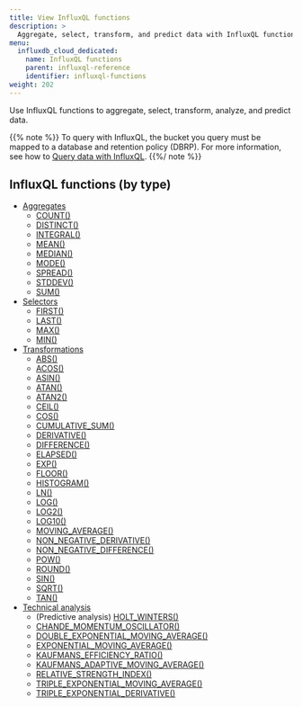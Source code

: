 ```yaml
---
title: View InfluxQL functions
description: >
  Aggregate, select, transform, and predict data with InfluxQL functions.
menu:
  influxdb_cloud_dedicated:
    name: InfluxQL functions
    parent: influxql-reference
    identifier: influxql-functions
weight: 202
---
```


Use InfluxQL functions to aggregate, select, transform, analyze, and predict data.

{{% note %}}
To query with InfluxQL, the bucket you query must be mapped to a database and retention policy (DBRP). For more information, see how to [Query data with InfluxQL](/influxdb/v2.7/query-data/influxql/).
{{%/ note %}}

## InfluxQL functions (by type)

- [Aggregates](aggregates/)
  - [COUNT()](aggregates/#count)
  - [DISTINCT()](aggregates/#distinct)
  - [INTEGRAL()](aggregates/#integral)
  - [MEAN()](aggregates/#mean)
  - [MEDIAN()](aggregates/#median)
  - [MODE()](aggregates/#mode)
  - [SPREAD()](aggregates/#spread)
  - [STDDEV()](aggregates/#stddev)
  - [SUM()](aggregates/#sum)
- [Selectors](selectors/)
  <!-- - [BOTTOM()](selectors/#bottom) -->
  - [FIRST()](selectors/#first)
  - [LAST()](selectors/#last)
  - [MAX()](selectors/#max)
  - [MIN()](selectors/#min)
  <!-- - [PERCENTILE()](selectors/#percentile) -->
  <!-- - [SAMPLE()](selectors/#sample) -->
  <!-- - [TOP()](selectors/#top) -->
- [Transformations](transformations/)
  - [ABS()](transformations/#abs)
  - [ACOS()](transformations/#acos)
  - [ASIN()](transformations/#asin)
  - [ATAN()](transformations/#atan)
  - [ATAN2()](transformations/#atan2)
  - [CEIL()](transformations/#ceil)
  - [COS()](transformations/#cos)
  - [CUMULATIVE_SUM()](transformations/#cumulative_sum)
  - [DERIVATIVE()](transformations/#derivative)
  - [DIFFERENCE()](transformations/#difference)
  - [ELAPSED()](transformations/#elapsed)
  - [EXP()](transformations/#exp)
  - [FLOOR()](transformations/#floor)
  - [HISTOGRAM()](transformations/#histogram)
  - [LN()](transformations/#ln)
  - [LOG()](transformations/#log)
  - [LOG2()](transformations/#log2)
  - [LOG10()](transformations/#log10)
  - [MOVING_AVERAGE()](transformations/#moving_average)
  - [NON_NEGATIVE_DERIVATIVE()](transformations/#non_negative_derivative)
  - [NON_NEGATIVE_DIFFERENCE()](transformations/#non_negative_difference)
  - [POW()](transformations/#pow)
  - [ROUND()](transformations/#round)
  - [SIN()](transformations/#sin)
  - [SQRT()](transformations/#sqrt)
  - [TAN()](transformations/#tan)
- [Technical analysis](technical-analysis/)
  - (Predictive analysis) [HOLT_WINTERS()](technical-analysis/#holt_winters)
  - [CHANDE_MOMENTUM_OSCILLATOR()](technical-analysis/#chande_momentum_oscillator)
  - [DOUBLE_EXPONENTIAL_MOVING_AVERAGE()](technical-analysis/#double_exponential_moving_average)
  - [EXPONENTIAL_MOVING_AVERAGE()](technical-analysis/#exponential_moving_average)
  - [KAUFMANS_EFFICIENCY_RATIO()](technical-analysis/#kaufmans_adaptive_moving_average)
  - [KAUFMANS_ADAPTIVE_MOVING_AVERAGE()](technical-analysis/#kaufmans_adaptive_moving_average)
  - [RELATIVE_STRENGTH_INDEX()](technical-analysis/#relative_strength_index)
  - [TRIPLE_EXPONENTIAL_MOVING_AVERAGE()](technical-analysis/#triple_exponential_moving_average)
  - [TRIPLE_EXPONENTIAL_DERIVATIVE()](technical-analysis/#triple_exponential_derivative)
